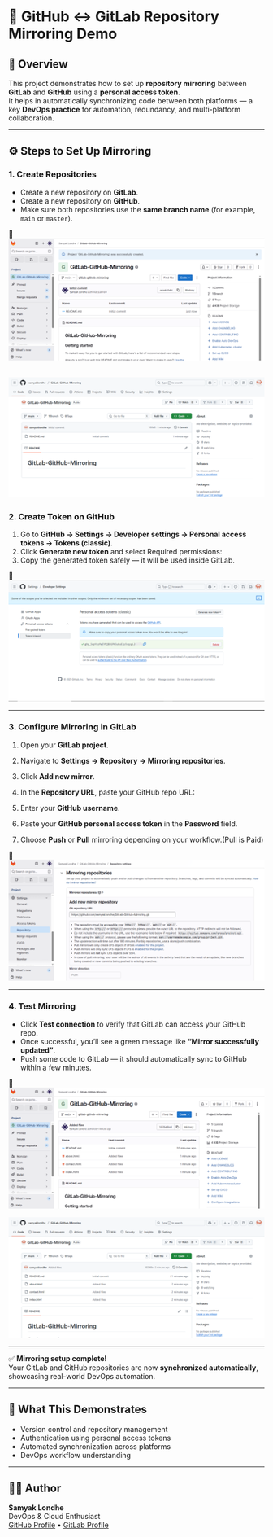# 🔄 GitHub ↔ GitLab Repository Mirroring Demo

## 🧩 Overview
This project demonstrates how to set up **repository mirroring** between **GitLab** and **GitHub** using a **personal access token**.  
It helps in automatically synchronizing code between both platforms — a key **DevOps practice** for automation, redundancy, and multi-platform collaboration.

---

## ⚙️ Steps to Set Up Mirroring

### 1. Create Repositories
- Create a new repository on **GitLab**.  
- Create a new repository on **GitHub**.  
- Make sure both repositories use the **same branch name** (for example, `main` or `master`).

📸
![GitLab Repo Created](Images\LabRepo.PNG)




![GitHub Repo Created](Images\HubRepo.PNG)
---

### 2. Create Token on GitHub
1. Go to **GitHub → Settings → Developer settings → Personal access tokens → Tokens (classic)**.  
2. Click **Generate new token** and select Required permissions:
3. Copy the generated token safely — it will be used inside GitLab.

📸
![GitLab Token Created](Images\Token.PNG)

---

### 3. Configure Mirroring in GitLab
1. Open your **GitLab project**.  
2. Navigate to **Settings → Repository → Mirroring repositories**.  
3. Click **Add new mirror**.  
4. In the **Repository URL**, paste your GitHub repo URL:  

5. Enter your **GitHub username**.  
6. Paste your **GitHub personal access token** in the **Password** field.  
7. Choose **Push** or **Pull** mirroring depending on your workflow.(Pull is Paid)

📸
![Mirroring Repo](Images\MirrorSetting.PNG)

---

### 4. Test Mirroring
- Click **Test connection** to verify that GitLab can access your GitHub repo.  
- Once successful, you’ll see a green message like **“Mirror successfully updated”**.  
- Push some code to GitLab — it should automatically sync to GitHub within a few minutes.

📸
![Push to GitLab](Images\FilePushed.PNG)






![Mirrored To GitHub](Images\FileMirrored.PNG)

---

✅ **Mirroring setup complete!**  
Your GitLab and GitHub repositories are now **synchronized automatically**, showcasing real-world DevOps automation.

---

## 🧠 What This Demonstrates
- Version control and repository management  
- Authentication using personal access tokens  
- Automated synchronization across platforms  
- DevOps workflow understanding  

---

## 🧑‍💻 Author
**Samyak Londhe**  
DevOps & Cloud Enthusiast  
[GitHub Profile](https://github.com/samyaklondhe) • [GitLab Profile](https://gitlab.com/SamyakLondhe)

